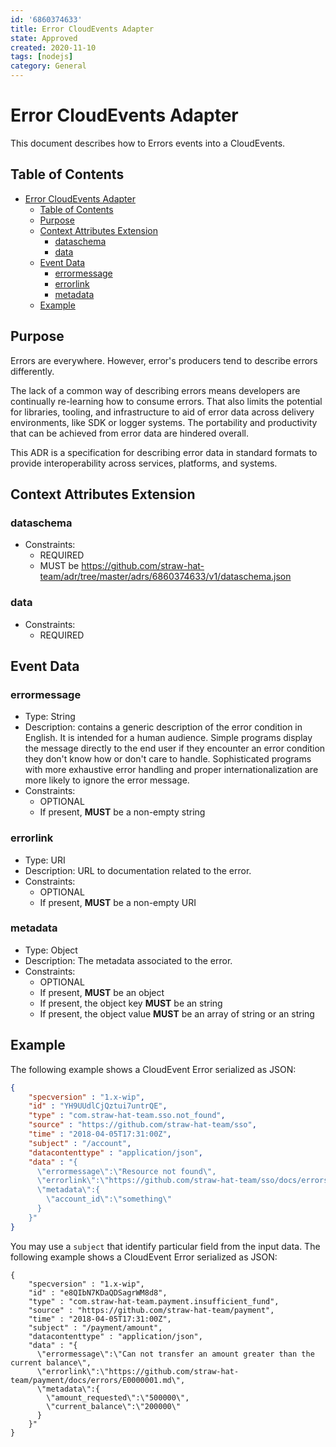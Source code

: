 ```yaml
---
id: '6860374633'
title: Error CloudEvents Adapter
state: Approved
created: 2020-11-10
tags: [nodejs]
category: General
---
```


# Error CloudEvents Adapter

This document describes how to Errors events into a CloudEvents.

## Table of Contents

- [Error CloudEvents Adapter](#error-cloudevents-adapter)
  - [Table of Contents](#table-of-contents)
  - [Purpose](#purpose)
  - [Context Attributes Extension](#context-attributes-extension)
    - [dataschema](#dataschema)
    - [data](#data)
  - [Event Data](#event-data)
    - [errormessage](#errormessage)
    - [errorlink](#errorlink)
    - [metadata](#metadata)
  - [Example](#example)

## Purpose

Errors are everywhere. However, error's producers tend to describe errors
differently.

The lack of a common way of describing errors means developers are continually
re-learning how to consume errors. That also limits the potential for libraries,
tooling, and infrastructure to aid of error data across delivery environments,
like SDK or logger systems. The portability and productivity that can be
achieved from error data are hindered overall.

This ADR is a specification for describing error data in standard formats to
provide interoperability across services, platforms, and systems.

## Context Attributes Extension

### dataschema

- Constraints:
  - REQUIRED
  - MUST be <https://github.com/straw-hat-team/adr/tree/master/adrs/6860374633/v1/dataschema.json>

### data

- Constraints:
  - REQUIRED

## Event Data

### errormessage

- Type: String
- Description: contains a generic description of the error condition in English.
  It is intended for a human audience. Simple programs display the message
  directly to the end user if they encounter an error condition they don't know
  how or don't care to handle. Sophisticated programs with more exhaustive error
  handling and proper internationalization are more likely to ignore the error
  message.
- Constraints:
  - OPTIONAL
  - If present, **MUST** be a non-empty string

### errorlink

- Type: URI
- Description: URL to documentation related to the error.
- Constraints:
  - OPTIONAL
  - If present, **MUST** be a non-empty URI

### metadata

- Type: Object
- Description: The metadata associated to the error.
- Constraints:
  - OPTIONAL
  - If present, **MUST** be an object
  - If present, the object key **MUST** be an string
  - If present, the object value **MUST** be an array of string or an string

## Example

The following example shows a CloudEvent Error serialized as JSON:

```json
{
    "specversion" : "1.x-wip",
    "id" : "YH9UUdlCjQztui7untrQE",
    "type" : "com.straw-hat-team.sso.not_found",
    "source" : "https://github.com/straw-hat-team/sso",
    "time" : "2018-04-05T17:31:00Z",
    "subject" : "/account",
    "datacontenttype" : "application/json",
    "data" : "{
      \"errormessage\":\"Resource not found\",
      \"errorlink\":\"https://github.com/straw-hat-team/sso/docs/errors/E0000008.md\",
      \"metadata\":{
        \"account_id\":\"something\"
      }
    }"
}
```

You may use a `subject` that identify particular field from the input data.
The following example shows a CloudEvent Error serialized as JSON:

```jsonc
{
    "specversion" : "1.x-wip",
    "id" : "e8QIbN7KDaQDSagrWM8d8",
    "type" : "com.straw-hat-team.payment.insufficient_fund",
    "source" : "https://github.com/straw-hat-team/payment",
    "time" : "2018-04-05T17:31:00Z",
    "subject" : "/payment/amount",
    "datacontenttype" : "application/json",
    "data" : "{
      \"errormessage\":\"Can not transfer an amount greater than the current balance\",
      \"errorlink\":\"https://github.com/straw-hat-team/payment/docs/errors/E0000001.md\",
      \"metadata\":{
        \"amount_requested\":\"500000\",
        \"current_balance\":\"200000\"
      }
    }"
}
```
